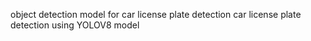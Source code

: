 object detection model for car license plate detection
car license plate detection using YOLOV8 model